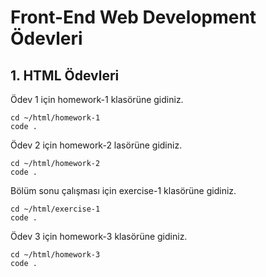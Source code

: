 # Front-End Web Development Ödevleri

## 1. HTML Ödevleri
Ödev 1 için homework-1 klasörüne gidiniz.
```
cd ~/html/homework-1
code .
```
Ödev 2 için homework-2 lasörüne gidiniz.
```
cd ~/html/homework-2
code .
```
Bölüm sonu çalışması için exercise-1 klasörüne gidiniz.
```
cd ~/html/exercise-1
code .
```
Ödev 3 için homework-3 klasörüne gidiniz.
```
cd ~/html/homework-3
code .
```